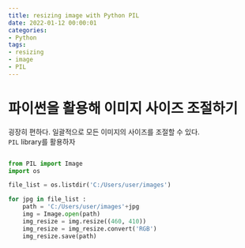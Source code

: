 ```yaml
---
title: resizing image with Python PIL
date: 2022-01-12 00:00:01
categories:
- Python
tags:
- resizing
- image
- PIL
---
```


# 파이썬을 활용해 이미지 사이즈 조절하기
굉장히 편하다. 일괄적으로 모든 이미지의 사이즈를 조절할 수 있다.<Br>`PIL` library를 활용하자 

```python

from PIL import Image
import os

file_list = os.listdir('C:/Users/user/images')

for jpg in file_list :
    path = 'C:/Users/user/images'+jpg
    img = Image.open(path)
    img_resize = img.resize((460, 410))
    img_resize = img_resize.convert('RGB')
    img_resize.save(path)

```